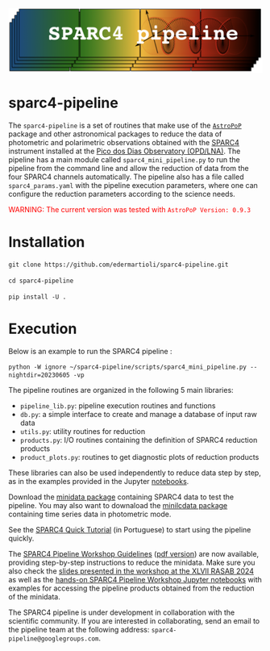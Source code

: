 ![Alt text](Figures/sparc4-pipeline-logo.png?raw=true "Title")
# sparc4-pipeline

The `sparc4-pipeline` is a set of routines that make use of the [`AstroPoP`](https://github.com/juliotux/astropop) package and other astronomical packages to reduce the data of photometric and polarimetric observations obtained with the [SPARC4](https://ui.adsabs.harvard.edu/abs/2012AIPC.1429..252R/abstract) instrument installed at the [Pico dos Dias Observatory (OPD/LNA)](https://www.gov.br/lna/pt-br/composicao-1/coast/obs/opd). The pipeline has a main module called `sparc4_mini_pipeline.py` to run the pipeline from the command line and allow the reduction of data from the four SPARC4 channels automatically. The pipeline also has a file called `sparc4_params.yaml` with the pipeline execution parameters, where one can configure the reduction parameters according to the science needs. 

<span style="color: red"> WARNING: The current version was tested with `AstroPoP Version: 0.9.3` </span>

# Installation

```
git clone https://github.com/edermartioli/sparc4-pipeline.git

cd sparc4-pipeline

pip install -U .
```
# Execution

Below is an example to run the SPARC4 pipeline :

```
python -W ignore ~/sparc4-pipeline/scripts/sparc4_mini_pipeline.py --nightdir=20230605 -vp
```

The pipeline routines are organized in the following 5 main libraries:

* `pipeline_lib.py`: pipeline execution routines and functions
* `db.py`: a simple interface to create and manage a database of input raw data 
* `utils.py`: utility routines for reduction
* `products.py`: I/O routines containing the definition of SPARC4 reduction products
* `product_plots.py`: routines to get diagnostic plots of reduction products

These libraries can also be used independently to reduce data step by step, as in the examples provided in the Jupyter [notebooks](https://github.com/edermartioli/sparc4-pipeline/tree/main/notebooks).

Download the [minidata package](https://drive.google.com/file/d/1tAVjyhYGMDcrU5sDdGCmd_f5HoazZ294/view?usp=drive_link) containing SPARC4 data to test the pipeline. You may also want to downaload the [minilcdata package](https://drive.google.com/file/d/1GJA7HB-j2YhbmLO82T1g-LNrbpYFn6OR/view?usp=drive_link) containing time series data in photometric mode. 

See the [SPARC4 Quick Tutorial](https://github.com/edermartioli/sparc4-pipeline/blob/257cde7c85666b2cd83a76834a9f0023365393fa/docs/Manual%20da%20SPARC4%20Pipeline.pdf) (in Portuguese) to start using the pipeline quickly.

The [SPARC4 Pipeline Workshop Guidelines](https://docs.google.com/document/d/139lela_5Od0tttfZycWEukB7HSjlJ4hL4iNhtqP97mQ/edit?usp=sharing) ([pdf version](https://github.com/edermartioli/sparc4-pipeline/blob/main/docs/SPARC4%20Pipeline%20Workshop%20Guidelines.pdf)) are now available, providing step-by-step instructions to reduce the minidata. Make sure you also check the [slides presented in the workshop at the XLVII RASAB 2024](https://github.com/edermartioli/sparc4-pipeline/blob/main/docs/sparc4-pipeline_sab2024_hands-on.pdf) as well as the [hands-on SPARC4 Pipeline Workshop Jupyter notebooks](https://drive.google.com/file/d/1yJl6maK2WXIWPPt7f8XB0CQFZwhljsCZ/view?usp=sharing) with examples for accessing the pipeline products obtained from the reduction of the minidata.

The SPARC4 pipeline is under development in collaboration with the scientific community. If you are interested in collaborating, send an email to the pipeline team at the following address: `sparc4-pipeline@googlegroups.com`.
